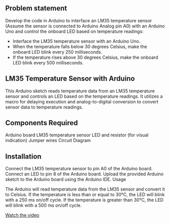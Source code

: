 
## Problem statement

Develop the code in Arduino to interface an LM35 temperature sensor (Assume the sensor is connected to Arduino Analog pin A0) with an Arduino Uno and control the onboard LED based on temperature readings: 
- Interface the LM35 temperature sensor with an Arduino Uno. 
- When the temperature falls below 30 degrees Celsius, make the onboard LED blink every 250 milliseconds.
- If the temperature rises above 30 degrees Celsius, make the onboard LED blink every 500 milliseconds.


## LM35 Temperature Sensor with Arduino

This Arduino sketch reads temperature data from an LM35 temperature sensor and controls an LED based on the temperature readings. It utilizes a macro for delaying execution and analog-to-digital conversion to convert sensor data to temperature readings.

## Components Required

Arduino board
LM35 temperature sensor
LED and resistor (for visual indication)
Jumper wires
Circuit Diagram

## Installation

Connect the LM35 temperature sensor to pin A0 of the Arduino board.
Connect an LED to pin 8 of the Arduino board.
Upload the provided Arduino sketch to the Arduino board using the Arduino IDE.
Usage

The Arduino will read temperature data from the LM35 sensor and convert it to Celsius.
If the temperature is less than or equal to 30°C, the LED will blink with a 250 ms on/off cycle.
If the temperature is greater than 30°C, the LED will blink with a 500 ms on/off cycle.

[Watch the video](https://player.vimeo.com/video/926378168?h=c2721d6c83)
